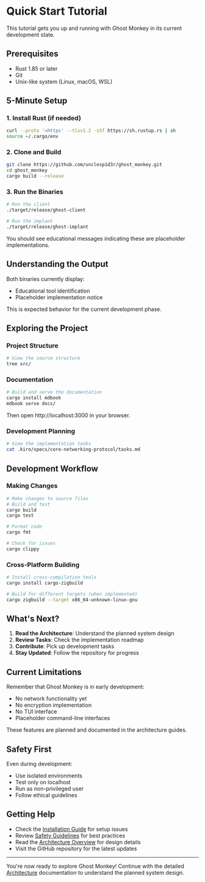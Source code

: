 # Quick Start Tutorial

This tutorial gets you up and running with Ghost Monkey in its current development state.

## Prerequisites

- Rust 1.85 or later
- Git
- Unix-like system (Linux, macOS, WSL)

## 5-Minute Setup

### 1. Install Rust (if needed)

```bash
curl --proto '=https' --tlsv1.2 -sSf https://sh.rustup.rs | sh
source ~/.cargo/env
```

### 2. Clone and Build

```bash
git clone https://github.com/unclesp1d3r/ghost_monkey.git
cd ghost_monkey
cargo build --release
```

### 3. Run the Binaries

```bash
# Run the client
./target/release/ghost-client

# Run the implant
./target/release/ghost-implant
```

You should see educational messages indicating these are placeholder implementations.

## Understanding the Output

Both binaries currently display:

- Educational tool identification
- Placeholder implementation notice

This is expected behavior for the current development phase.

## Exploring the Project

### Project Structure

```bash
# View the source structure
tree src/
```

### Documentation

```bash
# Build and serve the documentation
cargo install mdbook
mdbook serve docs/
```

Then open http://localhost:3000 in your browser.

### Development Planning

```bash
# View the implementation tasks
cat .kiro/specs/core-networking-protocol/tasks.md
```

## Development Workflow

### Making Changes

```bash
# Make changes to source files
# Build and test
cargo build
cargo test

# Format code
cargo fmt

# Check for issues
cargo clippy
```

### Cross-Platform Building

```bash
# Install cross-compilation tools
cargo install cargo-zigbuild

# Build for different targets (when implemented)
cargo zigbuild --target x86_64-unknown-linux-gnu
```

## What's Next?

1. **Read the Architecture**: Understand the planned system design
2. **Review Tasks**: Check the implementation roadmap
3. **Contribute**: Pick up development tasks
4. **Stay Updated**: Follow the repository for progress

## Current Limitations

Remember that Ghost Monkey is in early development:

- No network functionality yet
- No encryption implementation
- No TUI interface
- Placeholder command-line interfaces

These features are planned and documented in the architecture guides.

## Safety First

Even during development:

- Use isolated environments
- Test only on localhost
- Run as non-privileged user
- Follow ethical guidelines

## Getting Help

- Check the [Installation Guide](./installation.md) for setup issues
- Review [Safety Guidelines](./safety-guidelines.md) for best practices
- Read the [Architecture Overview](../ch02-architecture/overview.md) for design details
- Visit the GitHub repository for the latest updates

---

You're now ready to explore Ghost Monkey! Continue with the detailed [Architecture](../ch02-architecture/overview.md) documentation to understand the planned system design.
